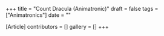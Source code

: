 +++
title = "Count Dracula (Animatronic)"
draft = false
tags = ["Animatronics"]
date = ""

[Article]
contributors = []
gallery = []
+++
